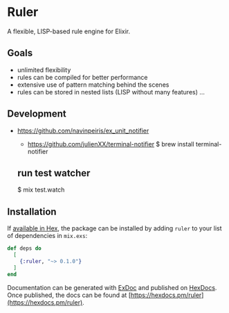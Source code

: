 # Ruler

A flexible, LISP-based rule engine for Elixir.



## Goals

- unlimited flexibility
- rules can be compiled for better performance
- extensive use of pattern matching behind the scenes
- rules can be stored in nested lists (LISP without many features)
...


## Development

  - https://github.com/navinpeiris/ex_unit_notifier
    - https://github.com/julienXX/terminal-notifier
    $ brew install terminal-notifier


    ## run test watcher
    $ mix test.watch
## Installation

If [available in Hex](https://hex.pm/docs/publish), the package can be installed
by adding `ruler` to your list of dependencies in `mix.exs`:

```elixir
def deps do
  [
    {:ruler, "~> 0.1.0"}
  ]
end
```

Documentation can be generated with [ExDoc](https://github.com/elixir-lang/ex_doc)
and published on [HexDocs](https://hexdocs.pm). Once published, the docs can
be found at [https://hexdocs.pm/ruler](https://hexdocs.pm/ruler).
